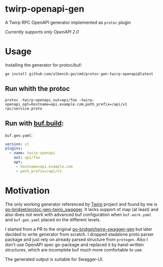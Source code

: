 # twirp-openapi-gen

A Twirp RPC OpenAPI generator implemented as `protoc` plugin

*Currently supports only OpenAPI 2.0*

# Usage

Installing the generator for protoc/buf:

```
go install github.com/albenik-go/cmd/protoc-gen-twirp-openapi@latest
```

## Run whith the protoc

```
protoc -twirp-openapi_out=api/foo -twirp-openapi_opt=hostname=api.example.com,path_prefix=/api/v1 rpc/service.proto
```

## Run with [buf.build](https://buf.build):

`buf.gen.yaml`:

```yaml
version: v1
plugins:
  - name: twirp-openapi
    out: api/foo
    opt:
     - hostname=api.example.com
     - path_prefix=/api/v1
```

# Motivation

The only working generator referenced by [Twirp](https://github.com/twitchtv/twirp) project and found by me
is [go-bridget/protoc-gen-twirp_swagger](https://github.com/go-bridget/twirp-swagger-gen). It lacks support of map (at
least) and also does not work with advanced buf configuration when `buf.work.yaml` and `buf.gen.yaml` placed on the
different levels.

I started from a PR to the original [go-bridget/twirp-swagger-gen](https://github.com/go-bridget/twirp-swagger-gen) but later
decided to write generator from scratch. I dropped stadalone proto parser package and just rely on already parsed
structure from `protogen`. Also I don't use OpenAPI spec go-package and replaced it by hand-written structures, which
are incomplete buf much more comfortable to use.

The generated output is suitable for Swagger-UI.
